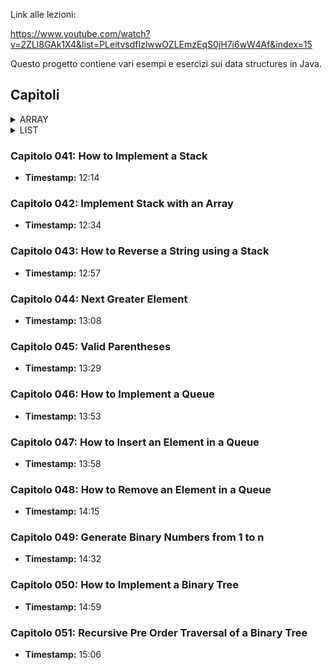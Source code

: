 Link alle lezioni:

https://www.youtube.com/watch?v=2ZLl8GAk1X4&list=PLeitvsdfIzlwwOZLEmzEqS0jH7i6wW4Af&index=15

Questo progetto contiene vari esempi e esercizi sui data structures in Java.

## Capitoli

<details>
  <summary>ARRAY</summary>

#### Capitolo 001: One Dimensional Array
- **Timestamp:** 03:01

#### Capitolo 002: Remove Even Integers from an Array
- **Timestamp:** 03:06

#### Capitolo 003: Reverse an Array
- **Timestamp:** 04:03

#### Capitolo 004: Find Minimum Value in Array
- **Timestamp:** 02:16

#### Capitolo 005: Find Second Maximum Value in Array
- **Timestamp:** 02:28

#### Capitolo 006: Move All Zero to End of Array
- **Timestamp:** 02:41

#### Capitolo 007: How to Resize an Array in Java
- **Timestamp:** 03:20

#### Capitolo 008: Find the Missing Number in Array
- **Timestamp:** 03:17

#### Capitolo 009: Is String Palindrome
- **Timestamp:** 03:34

</details>

<details>
  <summary>LIST</summary>

<details>
    <summary>SINGLY LINKED LIST</summary>

    Capitolo 010: How to Create a Singly Linked List
    - Timestamp: 03:53

    Capitolo 011: How to Print Elements of a Singly Linked List
    - Timestamp: 04:03

    Capitolo 012: How to Find Length of a Singly Linked List
    - Timestamp: 04:13

    Capitolo 013: How to Insert Node at the Beginning of a Singly Linked List
    - Timestamp: 04:23

    Capitolo 014: How to Insert Node at the End of a Singly Linked List
    - Timestamp: 04:32

    Capitolo 015: How to Insert Node at a Given Position
    - Timestamp: 04:47

    Capitolo 016: Delete First Node of a Singly Linked List
    - Timestamp: 05:16

    Capitolo 017: Delete Last Node of a Singly Linked List
    - Timestamp: 05:29

    Capitolo 018: Delete Node at Given Position
    - Timestamp: 05:48

    Capitolo 019: How to Search an Element in a Singly Linked List
    - Timestamp: 06:12

    Capitolo 020: How to Reverse a Singly Linked List
    - Timestamp: 06:22

    Capitolo 021: Remove Duplicates from a Sorted Singly Linked List
    - Timestamp: 06:33

    Capitolo 022: How to Remove Duplicates from a Sorted Singly Linked List
    - Timestamp: 06:46

    Capitolo 023: How to Detect a Loop in a Singly Linked List
    - Timestamp: 07:09

    Capitolo 024: How to Detect a Loop in a Singly Linked List
    - Timestamp: 07:20

    Capitolo 025: How to Find Start of Loop in a Singly Linked List
    - Timestamp: 07:37

    Capitolo 026: How to Remove Loop in a Singly Linked List
    - Timestamp: 07:53

    Capitolo 027: Merge Two Sorted Singly Linked Lists
    - Timestamp: 08:37

    Capitolo 028: Add Two Numbers Represented by Linked Lists
    - Timestamp: 09:17

    Capitolo 029: How to Implement Doubly Linked List
    - Timestamp: 09:46

</details>

#### Capitolo 030: Insert Node at the Beginning of a Doubly Linked List
- **Timestamp:** 09:52

#### Capitolo 031: Insert Node at the End of a Doubly Linked List
- **Timestamp:** 10:05

#### Capitolo 032: Delete First Node of a Doubly Linked List
- **Timestamp:** 10:15

#### Capitolo 033: Delete Last Node of a Doubly Linked List
- **Timestamp:** 10:26

#### Capitolo 034: How to Implement a Circular Singly Linked List
- **Timestamp:** 11:03

#### Capitolo 035: How to Traverse and Print a Circular Singly Linked List
- **Timestamp:** 11:11

#### Capitolo 036: How to Insert a Node at the Beginning of a Circular Singly Linked List
- **Timestamp:** 11:23

#### Capitolo 037: How to Insert a Node at the End of a Circular Singly Linked List
- **Timestamp:** 11:37

#### Capitolo 038: How to Delete First Node from a Circular Singly Linked List
- **Timestamp:** 11:52

#### Capitolo 039: How to Delete Last Node from a Circular Singly Linked List
- **Timestamp:** 12:01

#### Capitolo 040: How to Remove First Node from a Circular Singly Linked List
- **Timestamp:** 12:14

</details>

### Capitolo 041: How to Implement a Stack
- **Timestamp:** 12:14

### Capitolo 042: Implement Stack with an Array
- **Timestamp:** 12:34

### Capitolo 043: How to Reverse a String using a Stack
- **Timestamp:** 12:57

### Capitolo 044: Next Greater Element
- **Timestamp:** 13:08

### Capitolo 045: Valid Parentheses
- **Timestamp:** 13:29

### Capitolo 046: How to Implement a Queue
- **Timestamp:** 13:53

### Capitolo 047: How to Insert an Element in a Queue
- **Timestamp:** 13:58

### Capitolo 048: How to Remove an Element in a Queue
- **Timestamp:** 14:15

### Capitolo 049: Generate Binary Numbers from 1 to n
- **Timestamp:** 14:32

### Capitolo 050: How to Implement a Binary Tree
- **Timestamp:** 14:59

### Capitolo 051: Recursive Pre Order Traversal of a Binary Tree
- **Timestamp:** 15:06
